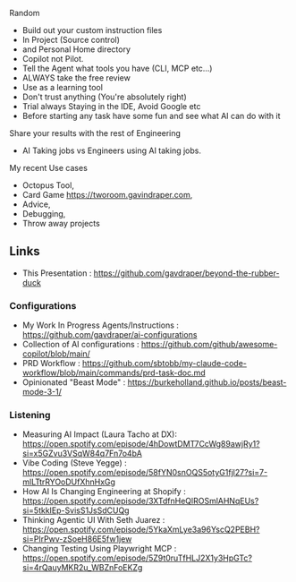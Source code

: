 Random

- Build out your custom instruction files
- In Project (Source control)
- and Personal Home directory
- Copilot not Pilot.
- Tell the Agent what tools you have (CLI, MCP etc...)
- ALWAYS take the free review
- Use as a learning tool
- Don't trust anything (You're absolutely right)
- Trial always Staying in the IDE, Avoid Google etc
- Before starting any task have some fun and see what AI can do with it

Share your results with the rest of Engineering

- AI Taking jobs vs Engineers using AI taking jobs.

My recent Use cases

- Octopus Tool,
- Card Game https://tworoom.gavindraper.com,
- Advice,
- Debugging,
- Throw away projects

## Links

- This Presentation : https://github.com/gavdraper/beyond-the-rubber-duck

### Configurations

- My Work In Progress Agents/Instructions : https://github.com/gavdraper/ai-configurations
- Collection of AI configurations : https://github.com/github/awesome-copilot/blob/main/
- PRD Workflow : https://github.com/sbtobb/my-claude-code-workflow/blob/main/commands/prd-task-doc.md
- Opinionated "Beast Mode" : https://burkeholland.github.io/posts/beast-mode-3-1/

### Listening

- Measuring AI Impact (Laura Tacho at DX): https://open.spotify.com/episode/4hDowtDMT7CcWg89awjRy1?si=x5GZvu3VSqW84q7Fn7o4bA
- Vibe Coding (Steve Yegge) : https://open.spotify.com/episode/58fYN0snOQS5otyG1fjl27?si=7-mlLTtrRYOoDUfXhnHxGg
- How AI Is Changing Engineering at Shopify : https://open.spotify.com/episode/3XTdfnHeQlROSmlAHNqEUs?si=5tkkIEp-SvisS1JsSdCUQg
- Thinking Agentic UI With Seth Juarez : https://open.spotify.com/episode/5YkaXmLye3a96YscQ2PEBH?si=PlrPwv-zSoeH86E5fw1jew
- Changing Testing Using Playwright MCP : https://open.spotify.com/episode/5Z9t0ruTfHLJ2X1y3HpGTc?si=4rQauyMKR2u_WBZnFoEKZg
